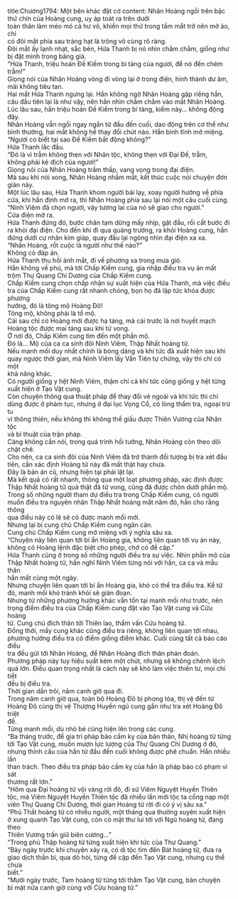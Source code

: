 title:Chương1794: Một bên khác đặt cờ
content:
Nhân Hoàng ngồi trên bậc thứ chín của Hoàng cung, uy áp toát ra trên dưới<br>toàn thân làm méo mó cả hư vô, khiến mọi thứ trong tầm mắt trở nên mờ ảo, chỉ<br>có đôi mắt phía sau tràng hạt là trông vô cùng rõ ràng.<br>Đôi mắt ấy lạnh nhạt, sắc bén, Hứa Thanh bị nó nhìn chằm chằm, giống như<br>bị đặt mình trong băng giá.<br>“Hứa Thanh, triệu hoán Đế Kiếm trong bí tàng của ngươi, để nó đến chém<br>trẫm!”<br>Giọng nói của Nhân Hoàng vòng đi vòng lại ở trong điện, hình thành dư âm,<br>mãi không tiêu tan.<br>Hai mắt Hứa Thanh ngưng lại. Hắn không ngờ Nhân Hoàng gặp riêng hắn,<br>câu đầu tiên lại là như vậy, nên hắn nhìn chằm chằm vào mắt Nhân Hoàng.<br>Lúc lâu sau, hắn triệu hoán Đế Kiếm trong bí tàng, kiếm này… không động<br>đậy.<br>Nhân Hoàng vẫn ngồi ngay ngắn từ đầu đến cuối, dao động trên cơ thể như<br>bình thường, hai mắt không hề thay đổi chút nào. Hắn bình tĩnh mở miệng.<br>“Ngươi có biết tại sao Đế Kiếm bất động không?”<br>Hứa Thanh lắc đầu.<br>“Đó là vì trẫm không thẹn với Nhân tộc, không thẹn với Đại Đế, trẫm,<br>không phải kẻ địch của ngươi!”<br>Giọng nói của Nhân Hoàng trầm thấp, vang vọng trong đại điện.<br>Mà sau khi nói xong, Nhân Hoàng nhắm mắt, kết thúc cuộc nói chuyện đơn<br>giản này.<br>Một lúc lâu sau, Hứa Thanh khom người bái lạy, xoay người hướng về phía<br>cửa, khi hắn định mở ra, thì Nhân Hoàng phía sau lại nói một câu cuối cùng.<br>“Ninh Viêm đã chọn ngươi, vậy tương lai của nó sẽ giao cho ngươi.”<br>Cửa điện mở ra.<br>Hứa Thanh đứng đó, bước chân tạm dừng mấy nhịp, gật đầu, rồi cất bước đi<br>ra khỏi đại điện. Cho đến khi đi qua quảng trường, ra khỏi Hoàng cung, hắn<br>đứng dưới cự nhân kim giáp, quay đầu lại ngóng nhìn đại điện xa xa.<br>“Nhân Hoàng, rốt cuộc là người như thế nào?”<br>Không có đáp án.<br>Hứa Thanh thu hồi ánh mắt, đi về phương xa trong mưa gió.<br>Hắn không về phủ, mà tới Chấp Kiếm cung, gia nhập điều tra vụ án mất<br>trộm Thự Quang Chi Dương của Chấp Kiếm cung.<br>Chấp Kiếm cung chọn chấp nhận sự xuất hiện của Hứa Thanh, mà việc điều<br>tra của Chấp Kiếm cung rất nhanh chóng, bọn họ đã lập tức khóa được phương<br>hướng, đó là tông mộ Hoàng Đô!<br>Tông mộ, không phải là tổ mộ.<br>Cái sau chỉ có Hoàng mới được hạ táng, mà cái trước là nơi huyết mạch<br>Hoàng tộc được mai táng sau khi tử vong.<br>Ở nơi đó, Chấp Kiếm cung tìm đến một phần mộ.<br>Đó là… Mộ của ca ca sinh đôi Ninh Viêm, Thập Nhất hoàng tử.<br>Nếu manh mối duy nhất chính là bóng dáng và khí tức đã xuất hiện sau khi<br>quay ngược thời gian, mà Ninh Viêm lấy Vấn Tiên tự chứng, vậy thì chỉ có một<br>khả năng khác.<br>Có người giống y hệt Ninh Viêm, thậm chí cả khí tức cũng giống y hệt từng<br>xuất hiện ở Tạo Vật cung.<br>Còn chuyện thông qua thuật pháp để thay đổi vẻ ngoài và khí tức thì chỉ<br>dùng được ở phàm tục, nhưng ở đại lục Vọng Cổ, có lòng thẩm tra, ngoại trừ tu<br>vi thông thiên, nếu không thì không thể giấu được Thiên Vương của Nhân tộc<br>và bí thuật của trận pháp.<br>Càng không cần nói, trong quá trình hồi tưởng, Nhân Hoàng còn theo dõi<br>chặt chẽ.<br>Cho nên, ca ca sinh đôi của Ninh Viêm đã trở thành đối tượng bị tra xét đầu<br>tiên, cần xác định Hoàng tử này đã mất thật hay chưa.<br>Đây là bản án cũ, nhưng hiện tại phải lật lại.<br>Mà kết quả có rất nhanh, thông qua một loạt phương pháp, xác định được<br>Thập Nhất hoàng tử quả thật đã tử vong, cũng đã được chôn dưới phần mộ.<br>Trong số những người tham dự điều tra trong Chấp Kiếm cung, có người<br>muốn điều tra nguyên nhân Thập Nhất hoàng mất năm đó, hắn cho rằng thông<br>qua điều này có lẽ sẽ có được manh mối mới.<br>Nhưng lại bị cung chủ Chấp Kiếm cung ngăn cản.<br>Cung chủ Chấp Kiếm cung mở miệng với ý nghĩa sâu xa.<br>“Chuyện này liên quan tới bí ẩn Hoàng gia, không liên quan tới vụ án này,<br>không có Hoàng lệnh đặc biệt cho phép, chớ có đề cập.”<br>Hứa Thanh cũng ở trong số những người điều tra sự việc. Nhìn phần mộ của<br>Thập Nhất hoàng tử, hắn nghĩ Ninh Viêm từng nói với hắn, ca ca và mẫu thân<br>hắn mất cùng một ngày.<br>Nhưng chuyện liên quan tới bí ẩn Hoàng gia, khó có thể tra điều tra. Kể từ<br>đó, manh mối khó tránh khỏi sẽ gián đoạn.<br>Nhưng từ những phương hướng khác vẫn tồn tại manh mối như trước, nên<br>trọng điểm điều tra của Chấp Kiếm cung đặt vào Tạo Vật cung và Cửu hoàng<br>tử. Cung chủ đích thân tới Thiên lao, thẩm vấn Cửu hoàng tử.<br>Đồng thời, mấy cung khác cũng điều tra riêng, không liên quan tới nhau,<br>phương hướng điều tra có điểm giống điểm khác. Cuối cùng tất cả báo cáo điều<br>tra đều gửi tới Nhân Hoàng, để Nhân Hoàng đích thân phán đoán.<br>Phương pháp này tuy hiệu suất kém một chút, nhưng sẽ không chênh lệch<br>quá lớn. Điều quan trọng nhất là cách này sẽ khó làm việc thiên tư, mọi chi tiết<br>đều bị điều tra.<br>Thời gian dần trôi, năm canh giờ qua đi.<br>Trong năm canh giờ qua, toàn bộ Hoàng Đô bị phong tỏa, thị vệ đến từ<br>Hoàng Đô cùng thị vệ Thượng Huyền ngũ cung gần như tra xét Hoàng Đô triệt<br>để.<br>Từng manh mối, dù nhỏ bé cũng hiện lên trong các cung.<br>“Ba tháng trước, để gia trì pháp bảo cấm kỵ của bản thân, Nhị hoàng tử từng<br>tới Tạo Vật cung, muốn mượn lực lượng của Thự Quang Chi Dương ở đó,<br>nhưng thỉnh cầu của hắn từ đầu đến cuối không được phê chuẩn. Hắn nhiều lần<br>than trách. Theo điều tra pháp bảo cấm kỵ của hắn là pháp bảo có phạm vi sát<br>thương rất lớn.”<br>“Hôm qua Đại hoàng tử vội vàng rời đô, đi sứ Viêm Nguyệt Huyền Thiên<br>tộc, mà Viêm Nguyệt Huyền Thiên tộc đã nhiều lần mời tộc ta cống nạp một<br>viên Thự Quang Chi Dương, thời gian Hoàng tử rời đi có ý vị sâu xa.”<br>“Phủ Thất hoàng tử có nhiều người, một tháng qua thường xuyên xuất hiện<br>ở xung quanh Tạo Vật cung, còn có mật thư lui tới với Ngũ hoàng tử, đang theo<br>Thiên Vương trấn giữ biên cương…”<br>“Trong phủ Thập hoàng tử từng xuất hiện khí tức của Thự Quang.”<br>“Bảy ngày trước khi chuyện xảy ra, có dị tộc tìm đến Bát hoàng tử, đưa ra<br>giao dịch thần bí, qua dò hòi, từng đề cập đến Tạo Vật cung, nhưng cụ thể chưa<br>biết.”<br>“Mười ngày trước, Tam hoàng tử từng tới thăm Tạo Vật cung, bàn chuyện<br>bí mật nửa canh giờ cùng với Cửu hoàng tử.”